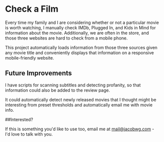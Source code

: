 # Check a Film

Every time my family and I are considering whether or not a particular movie is worth watching, I manually check IMDb, Plugged In, and Kids in Mind for information about the movie. Additionally, we are often in the store, and those three websites are hard to check from a mobile phone.

This project automatically loads information from those three sources given any movie title and conveniently displays that information on a responsive mobile-friendly website.

## Future Improvements

I have scripts for scanning subtitles and detecting profanity, so that information could also be added to the review page.

It could automatically detect newly released movies that I thought might be interesting from preset thresholds and automatically email me with movie info.

##Interested?

If this is something you'd like to use too, email me at [mail@jacobwg.com](mailto:mail@jacobwg.com) - I'd love to talk with you.